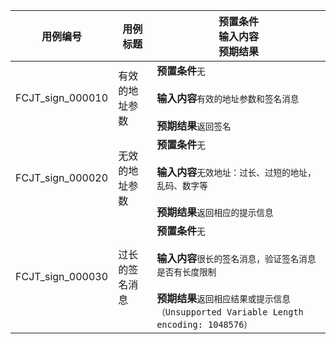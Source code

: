 |用例编号|用例标题|预置条件<br>输入内容<br>预期结果|
|----------------|----------------|----------------|
|FCJT_sign_000010|有效的地址参数|**预置条件**`无`<br><br>**输入内容**`有效的地址参数和签名消息`<br><br>**预期结果**`返回签名`|
|FCJT_sign_000020|无效的地址参数|**预置条件**`无`<br><br>**输入内容**`无效地址：过长、过短的地址，乱码、数字等`<br><br>**预期结果**`返回相应的提示信息`|
|FCJT_sign_000030|过长的签名消息|**预置条件**`无`<br><br>**输入内容**`很长的签名消息，验证签名消息是否有长度限制`<br><br>**预期结果**`返回相应结果或提示信息（Unsupported Variable Length encoding: 1048576）`|
